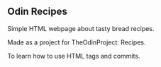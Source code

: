 ## Odin Recipes

Simple HTML webpage about tasty bread recipes.

Made as a project for TheOdinProject: Recipes.

To learn how to use HTML tags and commits.
